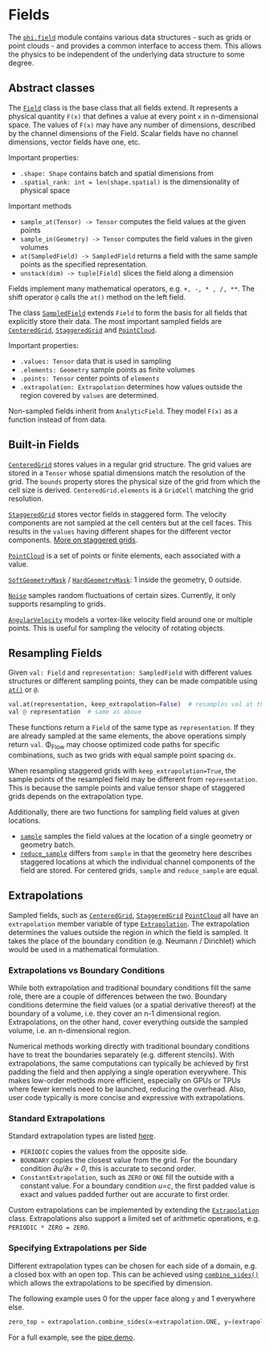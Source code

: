 # Fields

The [`phi.field`](phi/field/) module contains various data structures - such as grids or point clouds - 
and provides a common interface to access them.
This allows the physics to be independent of the underlying data structure to some degree.


## Abstract classes

The [`Field`](phi/field/#phi.field.Field) class is the base class that all fields extend.
It represents a physical quantity `F(x)` that defines a value at every point `x` in n-dimensional space.
The values of `F(x)` may have any number of dimensions, described by the channel dimensions of the Field.
Scalar fields have no channel dimensions, vector fields have one, etc.

Important properties:

* `.shape: Shape` contains batch and spatial dimensions from 
* `.spatial_rank: int = len(shape.spatial)` is the dimensionality of physical space

Important methods

* `sample_at(Tensor) -> Tensor` computes the field values at the given points
* `sample_in(Geometry) -> Tensor` computes the field values in the given volumes
* `at(SampledField) -> SampledField` returns a field with the same sample points as the specified representation.
* `unstack(dim) -> tuple[Field]` slices the field along a dimension

Fields implement many mathematical operators, e.g. `+, -, * , /, **`.
The shift operator `@` calls the `at()` method on the left field.

The class [`SampledField`](phi/field/#phi.field.SampledField) extends `Field` to form the basis for all fields that explicitly store their data.
The most important sampled fields are 
[`CenteredGrid`](phi/field/#phi.field.CenteredGrid), 
[`StaggeredGrid`](phi/field/#phi.field.StaggeredGrid) and 
[`PointCloud`](phi/field/#phi.field.PointCloud).

Important properties:

* `.values: Tensor` data that is used in sampling
* `.elements: Geometry` sample points as finite volumes
* `.points: Tensor` center points of `elements`
* `.extrapolation: Extrapolation` determines how values outside the region covered by `values` are determined.

Non-sampled fields inherit from `AnalyticField`.
They model `F(x)` as a function instead of from data.


## Built-in Fields

[`CenteredGrid`](phi/field/#phi.field.CenteredGrid) stores values in a regular grid structure.
The grid values are stored in a `Tensor` whose spatial dimensions match the resolution of the grid.
The `bounds` property stores the physical size of the grid from which the cell size is derived.
`CenteredGrid.elements` is a `GridCell` matching the grid resolution.

[`StaggeredGrid`](phi/field/#phi.field.StaggeredGrid)
stores vector fields in staggered form.
The velocity components are not sampled at the cell centers but at the cell faces.
This results in the `values` having different shapes for the different vector components.
[More on staggered grids](Staggered_Grids.html).

[`PointCloud`](phi/field/#phi.field.PointCloud)
is a set of points or finite elements, each associated with a value.

[`SoftGeometryMask`](phi/field/#phi.field.SoftGeometryMask) / [`HardGeometryMask`](phi/field/#phi.field.HardGeometryMask):
1 inside the geometry, 0 outside.

[`Noise`](phi/field/#phi.field.Noise)
samples random fluctuations of certain sizes.
Currently, it only supports resampling to grids.

[`AngularVelocity`](phi/field/#phi.field.AngularVelocity)
models a vortex-like velocity field around one or multiple points.
This is useful for sampling the velocity of rotating objects.


## Resampling Fields
Given `val: Field` and `representation: SampledField` with different values structures or different sampling points, 
they can be made compatible using [`at()`](phi/field/#phi.field.Field.at) or `@`.
```python
val.at(representation, keep_extrapolation=False)  # resamples val at the elements of representation
val @ representation  # same as above
```
These functions return a `Field` of the same type as `representation`.
If they are already sampled at the same elements, the above operations simply return `val`.
Φ<sub>Flow</sub> may choose optimized code paths for specific combinations, such as two grids with equal sample point spacing `dx`.

When resampling staggered grids with `keep_extrapolation=True`, the sample points of the resampled field may be different from `representation`.
This is because the sample points and value tensor shape of staggered grids depends on the extrapolation type.

Additionally, there are two functions for sampling field values at given locations.

* [`sample`](phi/field/#phi.field.sample) samples the field values at the location of a single geometry or geometry batch.
* [`reduce_sample`](phi/field/#phi.field.reduce_sample) differs from `sample` in that the geometry here describes
  staggered locations at which the individual channel components of the field are stored.
  For centered grids, `sample` and `reduce_sample` are equal.


## Extrapolations

Sampled fields, such as [`CenteredGrid`](phi/field/#phi.field.CenteredGrid),
[`StaggeredGrid`](phi/field/#phi.field.StaggeredGrid)
[`PointCloud`](phi/field/#phi.field.PointCloud) all have an `extrapolation` member variable of type 
[`Extrapolation`](phi/math/extrapolation.html#phi.math.extrapolation.Extrapolation).
The extrapolation determines the values outside the region in which the field is sampled.
It takes the place of the boundary condition (e.g. Neumann / Dirichlet) which would be used in a mathematical formulation.

### Extrapolations vs Boundary Conditions

While both extrapolation and traditional boundary conditions fill the same role, there are a couple of differences between the two.
Boundary conditions determine the field values (or a spatial derivative thereof) at the boundary of a volume, i.e. they cover an n-1 dimensional region.
Extrapolations, on the other hand, cover everything outside the sampled volume, i.e. an n-dimensional region.

Numerical methods working directly with traditional boundary conditions have to treat the boundaries separately (e.g. different stencils).
With extrapolations, the same computations can typically be achieved by first padding the field and then applying a single operation everywhere.
This makes low-order methods more efficient, especially on GPUs or TPUs where fewer kernels need to be launched, reducing the overhead.
Also, user code typically is more concise and expressive with extrapolations.

### Standard Extrapolations

Standard extrapolation types are listed [here](phi/math/extrapolation.html#header-variables).

* `PERIODIC` copies the values from the opposite side.
* `BOUNDARY` copies the closest value from the grid. For the boundary condition *∂u/∂x = 0*, this is accurate to second order.
* `ConstantExtrapolation`, such as `ZERO` or `ONE` fill the outside with a constant value.
  For a boundary condition *u=c*, the first padded value is exact and values padded further out are accurate to first order.

Custom extrapolations can be implemented by extending the
[`Extrapolation`](phi/math/extrapolation.html#phi.math.extrapolation.Extrapolation) class.
Extrapolations also support a limited set of arithmetic operations, e.g. `PERIODIC * ZERO = ZERO`.

### Specifying Extrapolations per Side

Different extrapolation types can be chosen for each side of a domain, e.g. a closed box with an open top.
This can be achieved using [`combine_sides()`](phi/math/extrapolation.html#phi.math.extrapolation.combine_sides)
which allows the extrapolations to be specified by dimension.

The following example uses 0 for the upper face along `y` and 1 everywhere else.
```python
zero_top = extrapolation.combine_sides(x=extrapolation.ONE, y=(extrapolation.ONE, extrapolation.ZERO))
```
For a full example, see the [pipe demo](https://github.com/tum-pbs/PhiFlow/blob/develop/demos/pipe.py).